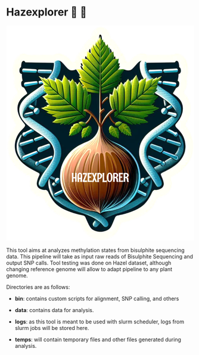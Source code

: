 # Hazexplorer :deciduous_tree: :compass:
![alt text](./logo/Hazexplorer.png)

This tool aims at analyzes methylation states from bisulphite sequencing data. This pipeline will take as input raw reads of Bisulphite Sequencing and output SNP calls.
Tool testing was done on Hazel dataset, although changing reference genome will allow to adapt pipeline to any plant genome.  

Directories are as follows:
- **bin**: contains custom scripts for alignment, SNP calling, and others 

- **data**: contains data for analysis. 

- **logs**: as this tool is meant to be used with slurm scheduler, logs from slurm jobs will be stored here.

- **temps**: will contain temporary files and other files generated during analysis. 

